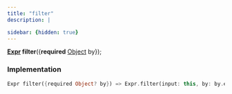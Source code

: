 ```yaml
---
title: "filter"
description: |

sidebar: {hidden: true}
---
```

<span class="dart-code"><strong>[Expr] filter</strong>({<span class="nobr"><strong>required</strong> [Object] by</span>});</span>


### Implementation
```dart
Expr filter({required Object? by}) => Expr.filter(input: this, by: by.expr);
```

[Expr]: /reference/classes/expr/
[Object]: https://api.flutter.dev/flutter/dart-core/Object-class.html